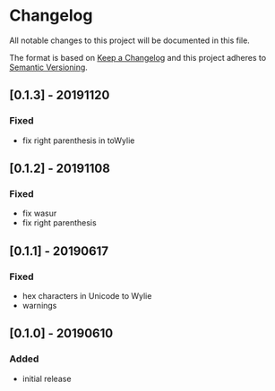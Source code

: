 # Changelog

All notable changes to this project will be documented in this file.

The format is based on [Keep a Changelog](http://keepachangelog.com/en/1.0.0/)
and this project adheres to [Semantic Versioning](http://semver.org/spec/v2.0.0.html).

## [0.1.3] - 20191120
### Fixed
 * fix right parenthesis in toWylie

## [0.1.2] - 20191108
### Fixed
 * fix wasur
 * fix right parenthesis

## [0.1.1] - 20190617
### Fixed
 * hex characters in Unicode to Wylie
 * warnings

## [0.1.0] - 20190610
### Added
 * initial release
